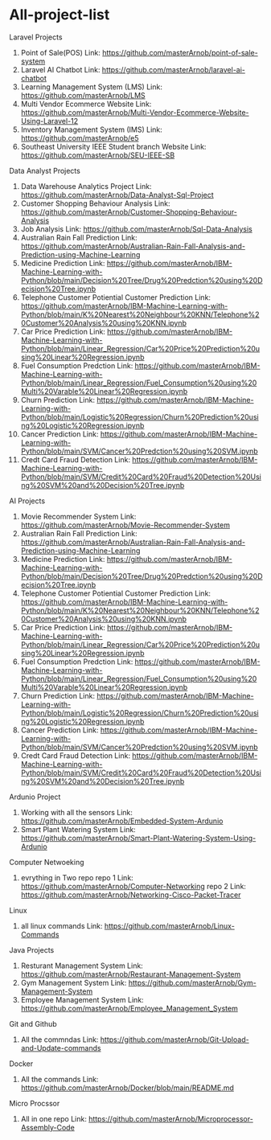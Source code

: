 # All-project-list

Laravel Projects
1. Point of Sale(POS)
   Link: https://github.com/masterArnob/point-of-sale-system
2. Laravel AI Chatbot
   Link: https://github.com/masterArnob/laravel-ai-chatbot
3. Learning Management System (LMS)
   Link: https://github.com/masterArnob/LMS
4. Multi Vendor Ecommerce Website
   Link: https://github.com/masterArnob/Multi-Vendor-Ecommerce-Website-Using-Laravel-12
5. Inventory Management System (IMS)
   Link: https://github.com/masterArnob/e5
6. Southeast University IEEE Student branch Website
   Link: https://github.com/masterArnob/SEU-IEEE-SB

Data Analyst Projects
1. Data Warehouse Analytics Project
   Link: https://github.com/masterArnob/Data-Analyst-Sql-Project
2. Customer Shopping Behaviour Analysis
   Link: https://github.com/masterArnob/Customer-Shopping-Behaviour-Analysis
3. Job Analysis
   Link: https://github.com/masterArnob/Sql-Data-Analysis
2. Australian Rain Fall Prediction
   Link: https://github.com/masterArnob/Australian-Rain-Fall-Analysis-and-Prediction-using-Machine-Learning
3. Medicine Prediction
   Link: https://github.com/masterArnob/IBM-Machine-Learning-with-Python/blob/main/Decision%20Tree/Drug%20Predction%20using%20Decision%20Tree.ipynb
4. Telephone Customer Potiential Customer Prediction
   Link: https://github.com/masterArnob/IBM-Machine-Learning-with-Python/blob/main/K%20Nearest%20Neighbour%20KNN/Telephone%20Customer%20Analysis%20using%20KNN.ipynb
5. Car Price Prediction
   Link: https://github.com/masterArnob/IBM-Machine-Learning-with-Python/blob/main/Linear_Regression/Car%20Price%20Prediction%20using%20Linear%20Regression.ipynb
6. Fuel Consumption Predction
   Link: https://github.com/masterArnob/IBM-Machine-Learning-with-Python/blob/main/Linear_Regression/Fuel_Consumption%20using%20Multi%20Varable%20Linear%20Regression.ipynb
7. Churn Prediction
   Link: https://github.com/masterArnob/IBM-Machine-Learning-with-Python/blob/main/Logistic%20Regression/Churn%20Prediction%20using%20Logistic%20Regression.ipynb
8. Cancer Prediction
   Link: https://github.com/masterArnob/IBM-Machine-Learning-with-Python/blob/main/SVM/Cancer%20Predction%20using%20SVM.ipynb
10. Credt Card Fraud Detection
    Link: https://github.com/masterArnob/IBM-Machine-Learning-with-Python/blob/main/SVM/Credit%20Card%20Fraud%20Detection%20Using%20SVM%20and%20Decision%20Tree.ipynb

AI Projects
1. Movie Recommender System
   Link: https://github.com/masterArnob/Movie-Recommender-System
2. Australian Rain Fall Prediction
   Link: https://github.com/masterArnob/Australian-Rain-Fall-Analysis-and-Prediction-using-Machine-Learning
3. Medicine Prediction
   Link: https://github.com/masterArnob/IBM-Machine-Learning-with-Python/blob/main/Decision%20Tree/Drug%20Predction%20using%20Decision%20Tree.ipynb
4. Telephone Customer Potiential Customer Prediction
   Link: https://github.com/masterArnob/IBM-Machine-Learning-with-Python/blob/main/K%20Nearest%20Neighbour%20KNN/Telephone%20Customer%20Analysis%20using%20KNN.ipynb
5. Car Price Prediction
   Link: https://github.com/masterArnob/IBM-Machine-Learning-with-Python/blob/main/Linear_Regression/Car%20Price%20Prediction%20using%20Linear%20Regression.ipynb
6. Fuel Consumption Predction
   Link: https://github.com/masterArnob/IBM-Machine-Learning-with-Python/blob/main/Linear_Regression/Fuel_Consumption%20using%20Multi%20Varable%20Linear%20Regression.ipynb
7. Churn Prediction
   Link: https://github.com/masterArnob/IBM-Machine-Learning-with-Python/blob/main/Logistic%20Regression/Churn%20Prediction%20using%20Logistic%20Regression.ipynb
8. Cancer Prediction
   Link: https://github.com/masterArnob/IBM-Machine-Learning-with-Python/blob/main/SVM/Cancer%20Predction%20using%20SVM.ipynb
10. Credt Card Fraud Detection
    Link: https://github.com/masterArnob/IBM-Machine-Learning-with-Python/blob/main/SVM/Credit%20Card%20Fraud%20Detection%20Using%20SVM%20and%20Decision%20Tree.ipynb

Ardunio Project
1. Working with all the sensors
   Link: https://github.com/masterArnob/Embedded-System-Ardunio
2. Smart Plant Watering System
   Link: https://github.com/masterArnob/Smart-Plant-Watering-System-Using-Ardunio
   


Computer Netwoeking
1. evrything in Two repo
   repo 1 Link: https://github.com/masterArnob/Computer-Networking
   repo 2 Link: https://github.com/masterArnob/Networking-Cisco-Packet-Tracer
   
   

Linux
1. all linux commands
   Link: https://github.com/masterArnob/Linux-Commands
   

Java Projects
1. Resturant Management System
   Link: https://github.com/masterArnob/Restaurant-Management-System
2. Gym Management System
   Link: https://github.com/masterArnob/Gym-Management-System
3. Employee Management System
   Link: https://github.com/masterArnob/Employee_Management_System


Git and Github
1. All the commndas
   Link: https://github.com/masterArnob/Git-Upload-and-Update-commands

Docker
1. All the commands
   Link: https://github.com/masterArnob/Docker/blob/main/README.md


Micro Procssor
1. All in one repo
   Link: https://github.com/masterArnob/Microprocessor-Assembly-Code
